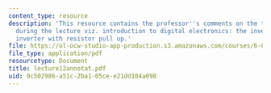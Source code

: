 ```yaml
---
content_type: resource
description: 'This resource contains the professor''s comments on the topics covered
  during the lecture viz. introduction to digital electronics: the inverter, NMOS
  inverter with resistor pull up.'
file: https://ol-ocw-studio-app-production.s3.amazonaws.com/courses/6-012-microelectronic-devices-and-circuits-fall-2005/9c502986a51c2ba105cee21dd104a098_lecture12annotat.pdf
file_type: application/pdf
resourcetype: Document
title: lecture12annotat.pdf
uid: 9c502986-a51c-2ba1-05ce-e21dd104a098
---
```

